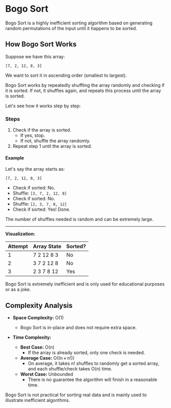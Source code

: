

# Bogo Sort

Bogo Sort is a highly inefficient sorting algorithm based on generating random permutations of the input until it happens to be sorted.

## How Bogo Sort Works

Suppose we have this array:

```
[7, 2, 12, 8, 3]
```

We want to sort it in ascending order (smallest to largest).

Bogo Sort works by repeatedly shuffling the array randomly and checking if it is sorted. If not, it shuffles again, and repeats this process until the array is sorted.

Let's see how it works step by step:

### Steps

1. Check if the array is sorted.
    - If yes, stop.
    - If not, shuffle the array randomly.
2. Repeat step 1 until the array is sorted.

#### Example

Let's say the array starts as:

```
[7, 2, 12, 8, 3]
```

- Check if sorted: No.
- Shuffle: `[3, 7, 2, 12, 8]`
- Check if sorted: No.
- Shuffle: `[2, 3, 7, 8, 12]`
- Check if sorted: Yes! Done.

The number of shuffles needed is random and can be extremely large.

---

**Visualization:**

| Attempt | Array State         | Sorted? |
| ------- | ------------------ | ------- |
| 1       | 7 2 12 8 3         | No      |
| 2       | 3 7 2 12 8         | No      |
| 3       | 2 3 7 8 12         | Yes     |

Bogo Sort is extremely inefficient and is only used for educational purposes or as a joke.

## Complexity Analysis

- **Space Complexity:** O(1)

  - Bogo Sort is in-place and does not require extra space.

- **Time Complexity:**
  - **Best Case:** O(n)
     - If the array is already sorted, only one check is needed.
  - **Average Case:** O((n × n!))
     - On average, it takes n! shuffles to randomly get a sorted array, and each shuffle/check takes O(n) time.
  - **Worst Case:** Unbounded
     - There is no guarantee the algorithm will finish in a reasonable time.

Bogo Sort is not practical for sorting real data and is mainly used to illustrate inefficient algorithms.
